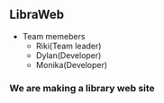 ## LibraWeb

- Team memebers
  - Riki(Team leader)
  - Dylan(Developer)
  - Monika(Developer)

### We are making a library web site
